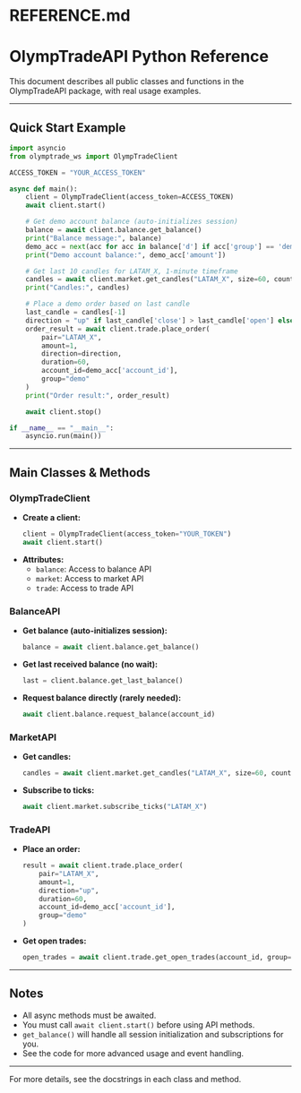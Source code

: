 # REFERENCE.md

# OlympTradeAPI Python Reference

This document describes all public classes and functions in the OlympTradeAPI package, with real usage examples.

---

## Quick Start Example

```python
import asyncio
from olymptrade_ws import OlympTradeClient

ACCESS_TOKEN = "YOUR_ACCESS_TOKEN"

async def main():
    client = OlympTradeClient(access_token=ACCESS_TOKEN)
    await client.start()

    # Get demo account balance (auto-initializes session)
    balance = await client.balance.get_balance()
    print("Balance message:", balance)
    demo_acc = next(acc for acc in balance['d'] if acc['group'] == 'demo')
    print("Demo account balance:", demo_acc['amount'])

    # Get last 10 candles for LATAM_X, 1-minute timeframe
    candles = await client.market.get_candles("LATAM_X", size=60, count=10)
    print("Candles:", candles)

    # Place a demo order based on last candle
    last_candle = candles[-1]
    direction = "up" if last_candle['close'] > last_candle['open'] else "down"
    order_result = await client.trade.place_order(
        pair="LATAM_X",
        amount=1,
        direction=direction,
        duration=60,
        account_id=demo_acc['account_id'],
        group="demo"
    )
    print("Order result:", order_result)

    await client.stop()

if __name__ == "__main__":
    asyncio.run(main())
```

---

## Main Classes & Methods

### OlympTradeClient
- **Create a client:**
    ```python
    client = OlympTradeClient(access_token="YOUR_TOKEN")
    await client.start()
    ```
- **Attributes:**
    - `balance`: Access to balance API
    - `market`: Access to market API
    - `trade`: Access to trade API

### BalanceAPI
- **Get balance (auto-initializes session):**
    ```python
    balance = await client.balance.get_balance()
    ```
- **Get last received balance (no wait):**
    ```python
    last = client.balance.get_last_balance()
    ```
- **Request balance directly (rarely needed):**
    ```python
    await client.balance.request_balance(account_id)
    ```

### MarketAPI
- **Get candles:**
    ```python
    candles = await client.market.get_candles("LATAM_X", size=60, count=10)
    ```
- **Subscribe to ticks:**
    ```python
    await client.market.subscribe_ticks("LATAM_X")
    ```

### TradeAPI
- **Place an order:**
    ```python
    result = await client.trade.place_order(
        pair="LATAM_X",
        amount=1,
        direction="up",
        duration=60,
        account_id=demo_acc['account_id'],
        group="demo"
    )
    ```
- **Get open trades:**
    ```python
    open_trades = await client.trade.get_open_trades(account_id, group="demo")
    ```

---

## Notes
- All async methods must be awaited.
- You must call `await client.start()` before using API methods.
- `get_balance()` will handle all session initialization and subscriptions for you.
- See the code for more advanced usage and event handling.

---

For more details, see the docstrings in each class and method.
